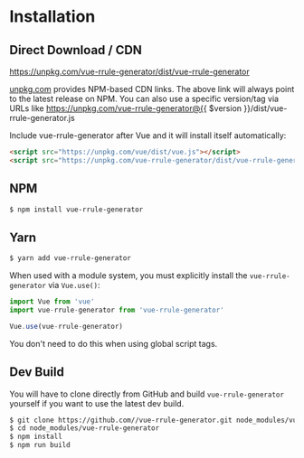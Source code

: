 # Installation

## Direct Download / CDN

https://unpkg.com/vue-rrule-generator/dist/vue-rrule-generator 

[unpkg.com](https://unpkg.com) provides NPM-based CDN links. The above link will always point to the latest release on NPM. You can also use a specific version/tag via URLs like https://unpkg.com/vue-rrule-generator@{{ $version }}/dist/vue-rrule-generator.js
 
Include vue-rrule-generator after Vue and it will install itself automatically:

```html
<script src="https://unpkg.com/vue/dist/vue.js"></script>
<script src="https://unpkg.com/vue-rrule-generator/dist/vue-rrule-generator.js"></script>
```

## NPM

```sh
$ npm install vue-rrule-generator
```

## Yarn

```sh
$ yarn add vue-rrule-generator
```

When used with a module system, you must explicitly install the `vue-rrule-generator` via `Vue.use()`:

```javascript
import Vue from 'vue'
import vue-rrule-generator from 'vue-rrule-generator'

Vue.use(vue-rrule-generator)
```

You don't need to do this when using global script tags.

## Dev Build

You will have to clone directly from GitHub and build `vue-rrule-generator` yourself if
you want to use the latest dev build.

```sh
$ git clone https://github.com//vue-rrule-generator.git node_modules/vue-rrule-generator
$ cd node_modules/vue-rrule-generator
$ npm install
$ npm run build
```

